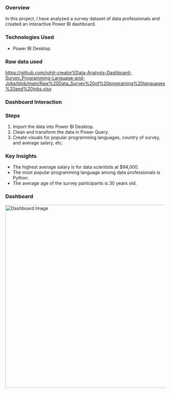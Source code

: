 ### Overview
In this project, I have analyzed a survey dataset of data professionals and created an interactive Power BI dashboard.

### Technologies Used
- Power BI Desktop

### Raw data used
https://github.com/rohit-creator1/Data-Analysis-Dashboard-Survey_Programming-Language-and-Jobs/blob/main/Raw%20Data_Survey%20of%20programing%20languages%20and%20jobs.xlsx

### Dashboard Interaction

### Steps
1. Import the data into Power BI Desktop.
2. Clean and transform the data in Power Query.
3. Create visuals for popular programming languages, country of survey, and average salary, etc.

### Key Insights
- The highest average salary is for data scientists at $94,000.
- The most popular programming language among data professionals is Python.
- The average age of the survey participants is 30 years old.

### Dashboard
<img width="888" height="576" alt="Dashboard Image" src="https://github.com/user-attachments/assets/e799b750-79f5-495a-9b0d-5570dcafa048" />
